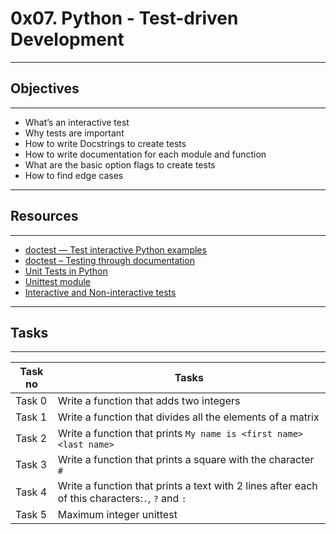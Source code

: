 # 0x07. Python - Test-driven Development
---
## Objectives
---
* What’s an interactive test
* Why tests are important
* How to write Docstrings to create tests
* How to write documentation for each module and function
* What are the basic option flags to create tests
* How to find edge cases
---
## Resources
---
* [doctest — Test interactive Python examples](https://docs.python.org/3.4/library/doctest.html)
* [doctest – Testing through documentation](https://pymotw.com/3/doctest/)
* [Unit Tests in Python](https://www.youtube.com/watch?v=1Lfv5tUGsn8)
* [Unittest module](https://www.youtube.com/watch?v=6tNS--WetLI)
* [Interactive and Non-interactive tests](https://mattermost.com/blog/testing-python-understanding-doctest-and-unittest/)
---
## Tasks
---
|Task no |Tasks	|
|--------|------|
|Task 0  |Write a function that adds two integers|
|Task 1  |Write a function that divides all the elements of a matrix|
|Task 2  |Write a function that prints `My name is <first name> <last name>`|
|Task 3  |Write a function that prints a square with the character `#`|
|Task 4  |Write a function that prints a text with 2 lines after each of this characters:`.`, `?` and `:`|
|Task 5  |Maximum integer unittest|
   
